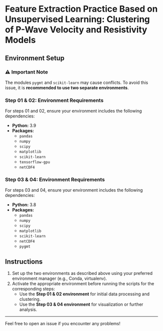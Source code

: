 # Feature Extraction Practice Based on Unsupervised Learning: Clustering of P-Wave Velocity and Resistivity Models

## Environment Setup

### ⚠️ Important Note
The modules `pygmt` and `scikit-learn` may cause conflicts. To avoid this issue, it is **recommended to use two separate environments**.

### Step 01 & 02: Environment Requirements
For steps 01 and 02, ensure your environment includes the following dependencies:

- **Python:** 3.9
- **Packages:**
  - `pandas`
  - `numpy`
  - `scipy`
  - `matplotlib`
  - `scikit-learn`
  - `tensorflow-gpu`
  - `netCDF4`

### Step 03 & 04: Environment Requirements
For steps 03 and 04, ensure your environment includes the following dependencies:

- **Python:** 3.8
- **Packages:**
  - `pandas`
  - `numpy`
  - `scipy`
  - `matplotlib`
  - `scikit-learn`
  - `netCDF4`
  - `pygmt`

## Instructions

1. Set up the two environments as described above using your preferred environment manager (e.g., Conda, virtualenv).
2. Activate the appropriate environment before running the scripts for the corresponding steps:
   - Use the **Step 01 & 02 environment** for initial data processing and clustering.
   - Use the **Step 03 & 04 environment** for visualization or further analysis.

---

Feel free to open an issue if you encounter any problems!
